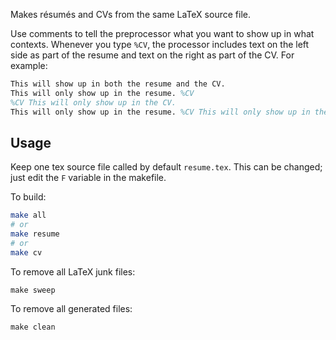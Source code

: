 Makes résumés and CVs from the same LaTeX source file.

Use comments to tell the preprocessor what you want to show up in what contexts. Whenever you type `%CV`, the processor includes text on the left side as part of the resume and text on the right as part of the CV. For example:

```tex
This will show up in both the resume and the CV.
This will only show up in the resume. %CV
%CV This will only show up in the CV.
This will only show up in the resume. %CV This will only show up in the CV.
```

## Usage

Keep one tex source file called by default `resume.tex`. This can be changed; just edit the `F` variable in the makefile.

To build:

```sh
make all
# or
make resume
# or
make cv
```

To remove all LaTeX junk files:

    make sweep

To remove all generated files:

    make clean
